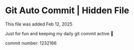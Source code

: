 # Git Auto Commit | Hidden File

This file was added Feb 12, 2025

Just for fun and keeping my daily git commit active 🤪

commit number: 1232166
